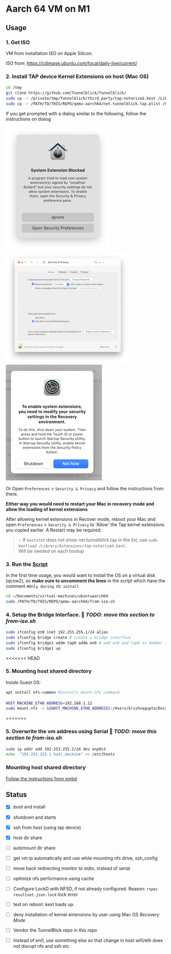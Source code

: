 # Aarch 64 VM on M1
## Usage
### 1. Get ISO
VM from installation ISO on Apple Silicon.

ISO from: https://cdimage.ubuntu.com/focal/daily-live/current/ 

### 2. Install TAP device Kernel Extensions on host (Mac OS)
```sh
cd /tmp 
git clone https://github.com/Tunnelblick/Tunnelblick/
sudo cp -r /private/tmp/Tunnelblick/third_party/tap-notarized.kext /Library/Extensions/
sudo cp -r /PATH/TO/THIS/REPO/qemu-aarch64/net.tunnelblick.tap.plist /Library/LaunchDaemons/
```
If you get prompted with a dialog similar to the following, follow the instructions on dialog 

<img src="images/a-program-tried-to-load-a-new-system-extension-2021-02-01.png"> 
<br />
<img src="images/current-security-settings-prevent-installation-of-system-extensions-2021-02-01.png"> 
<br />
<img src="images/you-need-to-modify-security-settings-in-recovery-2021-02-01.png">

Or Open `Preferences` > `Security & Privacy` and follow the instructions from there. 

**Either way you would need to restart your Mac in recovery mode and allow the loading of kernel extensions**

After allowing kernel extensions in Recover mode, reboot your Mac and open `Preferences` > `Security & Privacy` to 'Allow' the Tap kernel extensions you copied earlier. A Restart may be required.

> 💡 If `kextstat` does not show net.tunnelblick.tap in the list, use `sudo kextload /Library/Extensions/tap-notarized.kext`. \
Will be needed on each bootup

<!-- **In a separate shell, which you make sure to keep alive**
```sh
sudo su - 
exec 4<>/dev/tap0  # opens device, creates interface tap0
ifconfig tap0
ifconfig tap0 inet 10.0.2.9/24 #assign some value to tap0
``` -->

### 3. Run the <a href="from-iso.sh">Script</a>
In the first time usage, you would want to install the OS on a virtual disk (qcow2), so **make sure to uncomment the lines** in the script which have the comment `#Only during OS install`
```sh
cd ~/Documents/virtual-machines/ubuntuaarch64
sudo /PATH/TO/THIS/REPO/qemu-aarch64/from-iso.sh
```


### 4. Setup the Bridge Interface. 📝 _TODO: move this section to from-iso.sh_
```sh
sudo ifconfig en0 inet 192.253.255.1/24 alias
sudo ifconfig bridge create # create a bridge interface
sudo ifconfig bridge1 addm tap0 addm en0 # add en0 and tap0 as member to bridge1
sudo ifconfig bridge1 up
```

<<<<<<< HEAD
### 5. Mounting host shared directory
Inside Guest OS:
```sh
apt install nfs-common #installs mount.nfs command

HOST_MACHINE_ETH0_ADDRESS=192.168.1.12
sudo mount.nfs -v ${HOST_MACHINE_ETH0_ADDRESS}:/Users/krishnagupta/Documents/git-repos /mnt -o vers=3
```

=======

### 5. Overwrite the vm address using Serial 📝 _TODO: move this section to from-iso.sh_
```sh
sudo ip addr add 192.253.255.2/24 dev enp0s3
echo  "192.253.255.1 host_machine" >> /etc/hosts
```

### Mounting host shared directory
[Follow the instructions from smbd](../smbd/README.md#mount-on-linux-guest)


## Status
- [x] boot and install
- [x] shutdown and starts
- [x] ssh from host (using tap device)
- [x] host dir share
- [ ] automount dir share
- [ ] get vm ip automatically and use while mounting nfs drive, ssh_config
- [ ] move back redirecting monitor to stdio, instead of serial
- [ ] optimize nfs performance using cache
- [ ] Configure LockD with NFSD, if not already configured. Reason: `rspec` `resultset.json.lock` lock error
- [ ] test on reboot: kext loads up.
- [ ] deny installation of kernel extensions by user using Mac OS _Recovery Mode_
- [ ] Vendor the TunnelBlick repo in this repo
- [ ] Instead of en0, use something else so that change in host wifi/eth does not disrupt nfs and ssh etc

